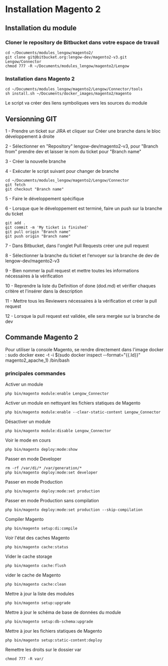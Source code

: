 # Installation Magento 2 #

## Installation du module ##

### Cloner le repository de Bitbucket dans votre espace de travail ###

    cd ~/Documents/modules_lengow/magento2/
    git clone git@bitbucket.org:lengow-dev/magento2-v3.git Lengow/Connector
    chmod 777 -R ~/Documents/modules_lengow/magento2/Lengow

### Installation dans Magento 2 ###

    cd ~/Documents/modules_lengow/magento2/Lengow/Connector/tools
    sh install.sh ~/Documents/docker_images/magento2/magento

Le script va créer des liens symboliques vers les sources du module

## Versionning GIT ##

1 - Prendre un ticket sur JIRA et cliquer sur Créer une branche dans le bloc développement à droite

2 - Sélectionner en "Repository" lengow-dev/magento2-v3, pour "Branch from" prendre dev et laisser le nom du ticket pour "Branch name"

3 - Créer la nouvelle branche

4 - Exécuter le script suivant pour changer de branche 

    cd ~/Documents/modules_lengow/magento2/Lengow/Connector
    git fetch
    git checkout "Branch name"

5 - Faire le développement spécifique

6 - Lorsque que le développement est terminé, faire un push sur la branche du ticket

    git add .
    git commit -m 'My ticket is finished'
    git pull origin "Branch name"
    git push origin "Branch name"

7 - Dans Bitbucket, dans l'onglet Pull Requests créer une pull request

8 - Sélectionner la branche du ticket et l'envoyer sur la branche de dev de lengow-dev/magento2-v3

9 - Bien nommer la pull request et mettre toutes les informations nécessaires à la vérification

10 - Reprendre la liste du Definition of done (dod.md) et vérifier chaques critère et l'insérer dans la description

11 - Mettre tous les Reviewers nécessaires à la vérification et créer la pull request

12 - Lorsque la pull request est validée, elle sera mergée sur la branche de dev

## Commande Magento 2 ##

Pour utiliser la console Magento, se rendre directement dans l'image docker :
    sudo docker exec -t -i $(sudo docker inspect --format="{{.Id}}" magento2_apache_1) /bin/bash

### principales commandes ###

Activer un module

    php bin/magento module:enable Lengow_Connector

Activer un module en nettoyant les fichiers statiques de Magento

    php bin/magento module:enable --clear-static-content Lengow_Connector

Désactiver un module

    php bin/magento module:disable Lengow_Connector

Voir le mode en cours

    php bin/magento deploy:mode:show

Passer en mode Developer

    rm -rf /var/di/* /var/generation/*
    php bin/magento deploy:mode:set developer

Passer en mode Production

    php bin/magento deploy:mode:set production

Passer en mode Production sans compilation

    php bin/magento deploy:mode:set production --skip-compilation

Compiler Magento

    php bin/magento setup:di:compile

Voir l'état des caches Magento

    php bin/magento cache:status

Vider le cache storage

    php bin/magento cache:flush

vider le cache de Magento

    php bin/magento cache:clean

Mettre à jour la liste des modules 

    php bin/magento setup:upgrade

Mettre à jour le schéma de base de données du module

    php bin/magento setup:db-schema:upgrade

Mettre à jour les fichiers statiques de Magento

    php bin/magento setup:static-content:deploy

Remettre les droits sur le dossier var

    chmod 777 -R var/
